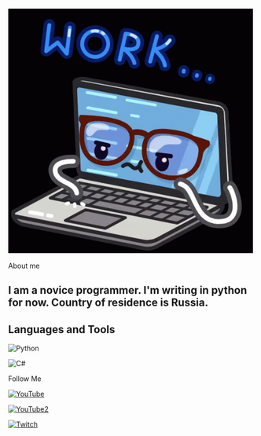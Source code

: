 ![Header](https://github.com/Komorif/Komorif/blob/main/assets/work-computer.gif)

About me

## I am a novice programmer. I'm writing in python for now. Country of residence is Russia.


## Languages and Tools


![Python](https://img.shields.io/badge/-Python-090909?style=for-the-badge&logo=Python&logoColor=DCEB35)



![C#](https://img.shields.io/badge/-C#-090909?style=for-the-badge&logo=C%2b%2b&logoColor=DCEB35)


Follow Me

[![YouTube](https://img.shields.io/badge/-YouTube-090909?style=for-the-badge&logo=YouTube&logoColor=FE1901)](https://www.youtube.com/channel/UC9EJAIYe4sL0iGB_huHTqHw)

[![YouTube2](https://img.shields.io/badge/-YouTube2-090909?style=for-the-badge&logo=YouTube&logoColor=FE1901)](https://www.youtube.com/channel/UCb2GlPOgqB_VpWTvQM_dzKg)

[![Twitch](https://img.shields.io/badge/-Twitch-090909?style=for-the-badge&logo=YouTube&logoColor=B03AFF)](https://www.twitch.tv/komorifn)

